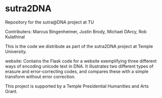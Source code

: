 # sutra2DNA
Repository for the sutra@DNA project at TU

Contributers:  Marcus Bingenheimer, Justin Brody, Michael DArcy, Rob Kulathinal

This is the code we distribute as part of the sutra2DNA project at Temple University.

website: Contains the Flask code for a website exemplifying three different ways of encoding unicode text in DNA. It illustrates two different types of erasure and error-correcting codes, and compares these with a simple transform without error correction.

This project is supported by a Temple Presidential Humanities and Arts Grant.
